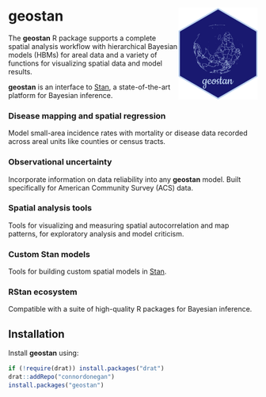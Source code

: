 # geostan <img src="man/figures/logo.png" align="right" width="160" />

The **geostan** R package supports a complete spatial analysis
workflow with hierarchical Bayesian models (HBMs) for areal
data and a variety of functions for visualizing spatial data and model results.

**geostan** is an interface to [Stan](https://mc-stan.org), a state-of-the-art platform for Bayesian inference.

### Disease mapping and spatial regression

Model small-area incidence rates with mortality or disease data recorded across areal units like counties or census tracts.

### Observational uncertainty 

Incorporate information on data reliability into any **geostan** model. Built specifically for American Community Survey (ACS) data.

### Spatial analysis tools

Tools for visualizing and measuring spatial autocorrelation and map patterns, for exploratory analysis and model criticism.

### Custom Stan models

Tools for building custom spatial models in [Stan](https://mc-stan.org/).

### RStan ecosystem

Compatible with a suite of high-quality R packages for Bayesian inference.

## Installation

Install **geostan** using:

``` r
if (!require(drat)) install.packages("drat")
drat::addRepo("connordonegan")
install.packages("geostan")
```
